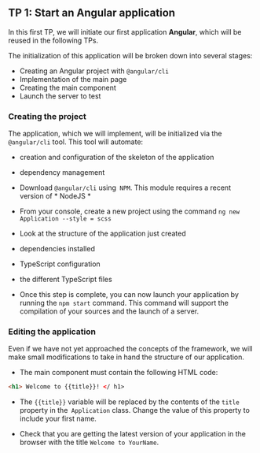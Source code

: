 ## TP 1: Start an Angular application

In this first TP, we will initiate our first application **Angular**, which will be reused in the following TPs.

The initialization of this application will be broken down into several stages:

- Creating an Angular project with `@angular/cli`
- Implementation of the main page
- Creating the main component
- Launch the server to test

### Creating the project

The application, which we will implement, will be initialized via the `@angular/cli` tool. This tool will automate:

- creation and configuration of the skeleton of the application
- dependency management


- Download `@angular/cli` using` NPM`. This module requires a recent version of * NodeJS *

- From your console, create a new project using the command `ng new Application --style = scss`

- Look at the structure of the application just created
- dependencies installed
- TypeScript configuration
- the different TypeScript files

- Once this step is complete, you can now launch your application by running the `npm start` command. This command will support the compilation of your sources and the launch of a server.

### Editing the application

Even if we have not yet approached the concepts of the framework, we will make small modifications to take in hand the structure of our application.

- The main component must contain the following HTML code:

```Html
<h1> Welcome to {{title}}! </ h1>
```

- The `{{title}}` variable will be replaced by the contents of the `title` property in the` Application` class. Change the value of this property to include your first name.

- Check that you are getting the latest version of your application in the browser with the title `Welcome to YourName`.
